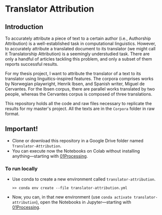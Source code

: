 # Translator Attribution

## Introduction

To accurately attribute a piece of text to a certain author (i.e., Authorship Attribution) is a well-established task in computational linguistics. However, to accurately attribute a translated document to its translator (we might call it Translatorship Attribution) is a seemingly understudied task. There are only a handful of articles tackling this problem, and only a subset of them reports successful results.

For my thesis project, I want to attribute the translator of a text to its translator using linguitics-inspired features. The corpora comprises works by Norwegian playwright, Henrik Ibsen, and Spanish writer, Miguel de Cervantes. For the Ibsen corpus, there are parallel works translated by two people, whereas the Cervantes corpus is composed of three translations.

This repository holds all the code and raw files necessary to replicate the results for my master's project. All the texts are in the `Corpora` folder in raw format. 

## Important!

- Clone or download this repository in a Google Drive folder named `Translator-Attribution`.
- You can execute now the Notebooks on Colab without installing anything&mdash;starting with [01Processing](./01Processing.ipynb).

### To run locally

- Use conda to create a new environment called `translator-attribution`.

  ```
  >> conda env create --file translator-attribution.yml
  ```
- Now, you can, in that new environment (use `conda activate translator-attribution`), open the Notebooks in Jupyter&mdash;starting with [01Processing](./01Processing.ipynb).
